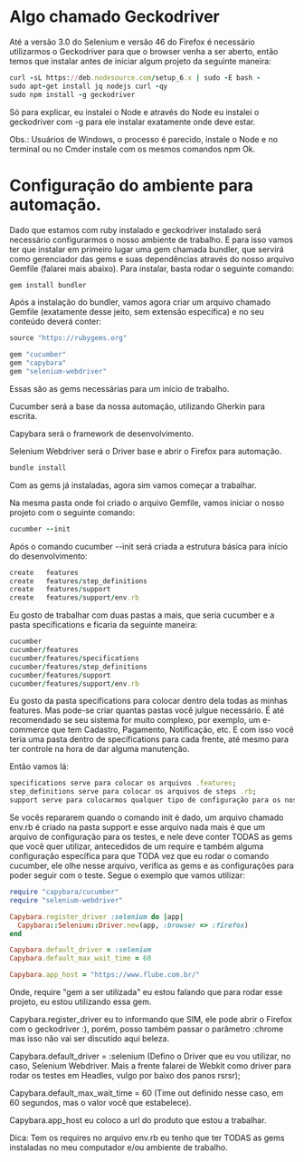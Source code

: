 # Algo chamado Geckodriver

Até a versão 3.0 do Selenium e versão 46 do Firefox é necessário utilizarmos o Geckodriver para que o browser venha a ser aberto, então temos que instalar antes de iniciar algum projeto da seguinte maneira:

```ruby
curl -sL https://deb.nodesource.com/setup_6.x | sudo -E bash -
sudo apt-get install jq nodejs curl -qy
sudo npm install -g geckodriver
```

Só para explicar, eu instalei o Node e através do Node eu instalei o geckodriver com -g para ele instalar exatamente onde deve estar.

Obs.: Usuários de Windows, o processo é parecido, instale o Node e no terminal ou no Cmder instale com os mesmos comandos npm Ok.

# Configuração do ambiente para automação.

Dado que estamos com ruby instalado e geckodriver instalado será necessário configurarmos o nosso ambiente de trabalho. E para isso vamos ter que instalar em primeiro lugar uma gem chamada bundler, que servirá como gerenciador das gems e suas dependências através do nosso arquivo Gemfile (falarei mais abaixo). Para instalar, basta rodar o seguinte comando:

```ruby
gem install bundler
```
Após a instalação do bundler, vamos agora criar um arquivo chamado Gemfile (exatamente desse jeito, sem extensão específica) e no seu conteúdo deverá conter:

```ruby
source "https://rubygems.org"

gem "cucumber"
gem "capybara"
gem "selenium-webdriver"
```
Essas são as gems necessárias para um início de trabalho.

Cucumber será a base da nossa automação, utilizando Gherkin para escrita.

Capybara será o framework de desenvolvimento.

Selenium Webdriver será o Driver base e abrir o Firefox para automação.

```ruby
bundle install
```
Com as gems já instaladas, agora sim vamos começar a trabalhar.

Na mesma pasta onde foi criado o arquivo Gemfile, vamos iniciar o nosso projeto com o seguinte comando:

```ruby
cucumber --init
```

Após o comando cucumber --init será criada a estrutura básica para início do desenvolvimento:

```ruby
create   features
create   features/step_definitions
create   features/support
create   features/support/env.rb
```
Eu gosto de trabalhar com duas pastas a mais, que seria cucumber e a pasta specifications e ficaria da seguinte maneira:

```ruby
cucumber
cucumber/features
cucumber/features/specifications
cucumber/features/step_definitions
cucumber/features/support
cucumber/features/support/env.rb
```
Eu gosto da pasta specifications para colocar dentro dela todas as minhas features. Mas pode-se criar quantas pastas você julgue necessário. É até recomendado se seu sistema for muito complexo, por exemplo, um e-commerce que tem Cadastro, Pagamento, Notificação, etc. E com isso você teria uma pasta dentro de specifications para cada frente, até mesmo para ter controle na hora de dar alguma manutenção.

Então vamos lá:

```ruby
specifications serve para colocar os arquivos .features;
step_definitions serve para colocar os arquivos de steps .rb;
support serve para colocarmos qualquer tipo de configuração para os nossos testes também .rb (assim como o arquivo env.rb, que possui configurações iniciais, gems a serem utilizadas para os testes, etc.).
```
Se vocês repararem quando o comando init é dado, um arquivo chamado env.rb é criado na pasta support e esse arquivo nada mais é que um arquivo de configuração para os testes, e nele deve conter TODAS as gems que você quer utilizar, antecedidos de um require e também alguma configuração específica para que TODA vez que eu rodar o comando cucumber, ele olhe nesse arquivo, verifica as gems e as configurações para poder seguir com o teste. Segue o exemplo que vamos utilizar:

```ruby
require "capybara/cucumber"
require "selenium-webdriver"

Capybara.register_driver :selenium do |app|
  Capybara::Selenium::Driver.new(app, :browser => :firefox)
end

Capybara.default_driver = :selenium
Capybara.default_max_wait_time = 60

Capybara.app_host = "https://www.flube.com.br/"
```
Onde, require "gem a ser utilizada" eu estou falando que para rodar esse projeto, eu estou utilizando essa gem.

Capybara.register_driver eu to informando que SIM, ele pode abrir o Firefox com o geckodriver :), porém, posso também passar o parâmetro :chrome mas isso não vai ser discutido aqui beleza.

Capybara.default_driver = :selenium (Defino o Driver que eu vou utilizar, no caso, Selenium Webdriver. Mais a frente falarei de Webkit como driver para rodar os testes em Headles, vulgo por baixo dos panos rsrsr);

Capybara.default_max_wait_time = 60 (Time out definido nesse caso, em 60 segundos, mas o valor você que estabelece).

Capybara.app_host eu coloco a url do produto que estou a trabalhar.

Dica: Tem os requires no arquivo env.rb eu tenho que ter TODAS as gems instaladas no meu computador e/ou ambiente de trabalho.

